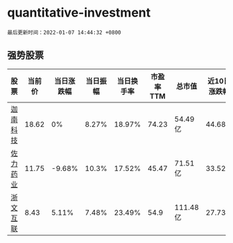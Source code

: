 # quantitative-investment

`最后更新时间：2022-01-07 14:44:32 +0800`

## 强势股票

|股票|当前价|当日涨跌幅|当日振幅|当日换手率|市盈率TTM|总市值|近10日涨跌幅|
|----|----|----|----|----|----|----|----|
|[迦南科技](https://xueqiu.com/S/SZ300412)|18.62|0%|8.27%|18.97%|74.23|54.49亿|44.68%|
|[佐力药业](https://xueqiu.com/S/SZ300181)|11.75|-9.68%|10.3%|17.52%|45.47|71.51亿|33.52%|
|[浙文互联](https://xueqiu.com/S/SH600986)|8.43|5.11%|7.48%|23.49%|54.9|111.48亿|27.73%|
